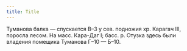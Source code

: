 ```yaml
---
title: Title
---
```


Туманова балка — спускается В–З у сев. подножия хр. Карагач III, поросла лесом.
На масс. Кара-Даг I; басс. р. Отузка здесь были владения помещика Туманова Г–10
— Б–10.
